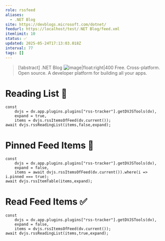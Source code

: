 ```yaml
---
role: rssfeed
aliases:
  - .NET Blog
site: https://devblogs.microsoft.com/dotnet/
feedurl: https://localhost/test/․NET Blog/feed.xml
itemlimit: 10
status: ✅
updated: 2025-05-24T17:13:03.018Z
interval: 77
tags: []
---
```


> [!abstract] .NET Blog
> ![image|float:right|400](https://devblogs.microsoft.com/dotnet/wp-content/uploads/sites/10/2018/10/Microsoft-Favicon.png) Free. Cross-platform. Open source. A developer platform for building all your apps.

# Reading List 📑

~~~dataviewjs
const
	dvjs = dv.app.plugins.plugins["rss-tracker"].getDVJSTools(dv),
	expand = true,
	items = dvjs.rssItemsOfFeed(dv.current());
await dvjs.rssReadingList(items,false,expand);
~~~

# Pinned Feed Items 📍

~~~dataviewjs
const
	dvjs = dv.app.plugins.plugins["rss-tracker"].getDVJSTools(dv),
	expand = false,
	items = await dvjs.rssItemsOfFeed(dv.current()).where(i => i.pinned === true);
await dvjs.rssItemTable(items,expand);
~~~

# Read Feed Items ✅

~~~dataviewjs
const
	dvjs = dv.app.plugins.plugins["rss-tracker"].getDVJSTools(dv),
	expand = false,
	items = dvjs.rssItemsOfFeed(dv.current());
await dvjs.rssReadingList(items,true,expand);
~~~